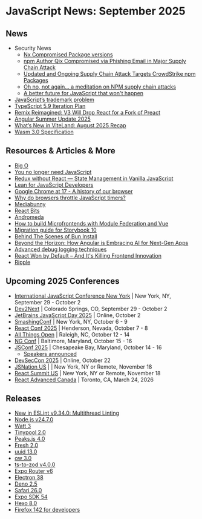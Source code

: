 # JavaScript News: September 2025

## News
- Security News
    - [Nx Compromised Package versions](github.com/nrwl/nx/issues/32522)
    - [npm Author Qix Compromised via Phishing Email in Major Supply Chain Attack](https://socket.dev/blog/npm-author-qix-compromised-in-major-supply-chain-attack)
    - [Updated and Ongoing Supply Chain Attack Targets CrowdStrike npm Packages](https://socket.dev/blog/ongoing-supply-chain-attack-targets-crowdstrike-npm-packages)
    - [Oh no, not again... a meditation on NPM supply chain attacks](https://tane.dev/2025/09/oh-no-not-again...-a-meditation-on-npm-supply-chain-attacks/)
    - [A better future for JavaScript that won't happen ](https://drewdevault.com/2025/09/17/2025-09-17-An-impossible-future-for-JS.html)
- [JavaScript’s trademark problem](https://2ality.com/2025/08/javascript-trademark.html)
- [TypeScript 5.9 Iteration Plan](https://github.com/microsoft/TypeScript/issues?q=milestone%3A%22TypeScript%206.0.0%22)
- [Remix Reimagined: V3 Will Drop React for a Fork of Preact](https://www.infoq.com/news/2025/08/remix-run-v3-drops-react/)
- [Angular Summer Update 2025](https://blog.angular.dev/angular-summer-update-2025-1987592a0b42)
- [What’s New in ViteLand: August 2025 Recap](https://voidzero.dev/posts/whats-new-aug-2025)
- [Wasm 3.0 Specification](webassembly.org/news/2025-09-17-wasm-3.0/)


## Resources & Articles & More
- [Big O](https://samwho.dev/big-o/)
- [You no longer need JavaScript](https://lyra.horse/blog/2025/08/you-dont-need-js/)
- [Redux without React — State Management in Vanilla JavaScript](https://www.sitepoint.com/redux-without-react-state-management-vanilla-javascript/)
- [Lean for JavaScript Developers](https://overreacted.io/lean-for-javascript-developers/)
- [Google Chrome at 17 - A history of our browser](https://addyosmani.com/blog/chrome-17th/)
- [Why do browsers throttle JavaScript timers?](https://nolanlawson.com/2025/08/31/why-do-browsers-throttle-javascript-timers/)
- [Mediabunny](https://mediabunny.dev/)
- [React Bits](https://www.reactbits.dev/)
- [Andromeda](https://tryandromeda.dev/)
- [How to build Microfrontends with Module Federation and Vue](https://alexop.dev/posts/how-to-build-microfrontends-with-module-federation-and-vue/)
- [Migration guide for Storybook 10](storybook.js.org/docs/10/releases/migration-guide)
- [Behind The Scenes of Bun Install](https://bun.com/blog/behind-the-scenes-of-bun-install)
- [Beyond the Horizon: How Angular is Embracing AI for Next-Gen Apps](https://blog.angular.dev/beyond-the-horizon-how-angular-is-embracing-ai-for-next-gen-apps-7a7ed706e1a3)
- [Advanced debug logging techniques](https://www.infoworld.com/article/4060419/advanced-debug-logging-techniques-a-technical-guide.html)
- [React Won by Default – And It's Killing Frontend Innovation](https://www.lorenstew.art/blog/react-won-by-default)
- [Ripple](https://www.ripplejs.com/)

## Upcoming 2025 Conferences

- [International JavaScript Conference New York](https://javascript-conference.com/new-york/) | New York, NY, September 29 - October 2
- [Dev2Next](https://www.dev2next.com/) | Colorado Springs, CO, September 29 - October 2
- [JetBrains JavaScript Day 2025](https://lp.jetbrains.com/javascript-day-2025/) | Online, October 2
- [SmashingConf](https://smashingconf.com/ny-2025) | New York, NY, October 6 - 9
- [React Conf 2025](https://conf.react.dev/) | Henderson, Nevada, October 7 - 8
- [All Things Open](https://2025.allthingsopen.org/) | Raleigh, NC, October 12 - 14
- [NG Conf](https://ng-conf.org/) | Baltimore, Maryland, October 15 - 16
- [JSConf 2025](https://events.linuxfoundation.org/jsconf-north-america/) | Chesapeake Bay, Maryland, October 14 - 16
  - [Speakers announced](https://openjsf.org/blog/jsconf-25-speakers-announced)
- [DevSecCon 2025](https://snyk.io/events/devseccon) | Online, October 22
- [JSNation US](https://jsnation.us/) |  | New York, NY or Remote, November 18
- [React Summit US](https://reactsummit.us/) | New York, NY or Remote, November 18
- [React Advanced Canada](https://reactadvanced.com/canada/) | Toronto, CA, March 24, 2026

## Releases
- [New in ESLint v9.34.0: Multithread Linting](https://eslint.org/blog/2025/08/multithread-linting/)
- [Node.js v24.7.0](https://nodejs.org/en/blog/release/v24.7.0)
- [Watt 3](https://blog.platformatic.dev/introducing-watt-3)
- [Tinypool 2.0](https://github.com/tinylibs/tinypool/releases/tag/v2.0.0)
- [Peaks.js 4.0](https://codeberg.org/chrisn/peaks.js/releases/tag/v4.0.0)
- [Fresh 2.0](https://github.com/denoland/fresh/releases/tag/2.0.0)
- [uuid 13.0](https://github.com/uuidjs/uuid/releases/tag/v13.0.0)
- [ow 3.0](https://github.com/sindresorhus/ow/releases/tag/v3.0.0)
- [ts-to-zod v4.0.0](https://github.com/fabien0102/ts-to-zod/releases/tag/v4.0.0)
- [Expo Router v6](https://expo.dev/blog/expo-router-v6)
- [Electron 38](https://www.electronjs.org/blog/electron-38-0)
- [Deno 2.5](https://deno.com/blog/v2.5)
- [Safari 26.0](https://webkit.org/blog/17333/webkit-features-in-safari-26-0/)
- [Expo SDK 54](https://expo.dev/changelog/sdk-54)
- [Hexo 8.0](https://github.com/hexojs/hexo/releases/tag/v8.0.0)
- [Firefox 142 for developers](https://developer.mozilla.org/en-US/docs/Mozilla/Firefox/Releases/142)
